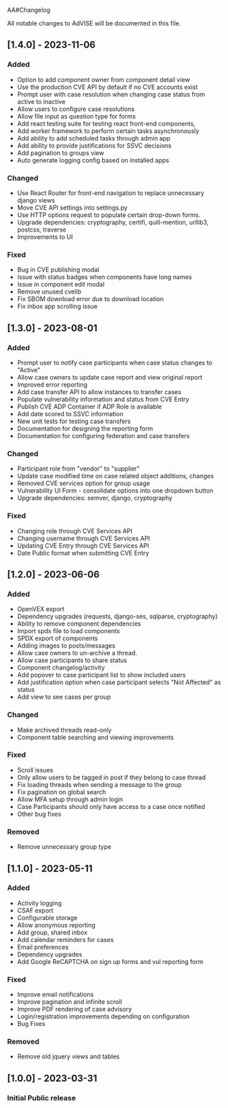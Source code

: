 AA#Changelog

All notable changes to AdVISE will be documented in this file.

## [1.4.0] - 2023-11-06

### Added

- Option to add component owner from component detail view
- Use the production CVE API by default if no CVE accounts exist
- Prompt user with case resolution when changing case status from active to inactive
- Allow users to configure case resolutions
- Allow file input as question type for forms
- Add react testing suite for testing react front-end components,
- Add worker framework to perform certain tasks asynchronously
- Add ability to add scheduled tasks through admin app
- Add ability to provide justifications for SSVC decisions
- Add pagination to groups view
- Auto generate logging config based on installed apps

### Changed

- Use React Router for front-end navigation to replace unnecessary django views
- Move CVE API settings into settings.py
- Use HTTP options request to populate certain drop-down forms.
- Upgrade dependencies: cryptography, certifi, quill-mention, urllib3, postcss, traverse
- Improvements to UI

### Fixed

- Bug in CVE publishing modal
- Issue with status badges when components have long names
- Issue in component edit modal
- Remove unused cvelib
- Fix SBOM download error due to download location
- Fix inbox app scrolling issue

## [1.3.0] - 2023-08-01

### Added

- Prompt user to notify case participants when case status changes to "Active"
- Allow case owners to update case report and view original report
- Improved error reporting
- Add case transfer API to allow instances to transfer cases
- Populate vulnerability information and status from CVE Entry
- Publish CVE ADP Container if ADP Role is available
- Add date scored to SSVC information
- New unit tests for testing case transfers
- Documentation for designing the reporting form
- Documentation for configuring federation and case transfers

### Changed

- Participant role from "vendor" to "supplier"
- Update case modified time on case related object additions, changes
- Removed CVE services option for group usage
- Vulnerability UI Form - consolidate options into one dropdown button
- Upgrade dependencies: semver, django, cryptography

### Fixed

- Changing role through CVE Services API
- Changing username through CVE Services API
- Updating CVE Entry through CVE Services API
- Date Public format when submitting CVE Entry

## [1.2.0] - 2023-06-06

### Added

- OpenVEX export
- Dependency upgrades (requests, django-ses, sqlparse, cryptography)
- Ability to remove component dependencies
- Import spdx file to load components
- SPDX export of components
- Adding images to posts/messages
- Allow case owners to un-archive a thread.
- Allow case participants to share status
- Component changelog/activity
- Add popover to case participant list to show included users
- Add justification option when case participant selects "Not Affected" as status
- Add view to see cases per group

### Changed

- Make archived threads read-only
- Component table searching and viewing improvements

### Fixed

- Scroll issues
- Only allow users to be tagged in post if they belong to case thread
- Fix loading threads when sending a message to the group
- Fix pagination on global search
- Allow MFA setup through admin login
- Case Participants should only have access to a case once notified
- Other bug fixes

### Removed

- Remove unnecessary group type

## [1.1.0] - 2023-05-11

### Added

- Activity logging
- CSAF export
- Configurable storage
- Allow anonymous reporting
- Add group, shared inbox
- Add calendar reminders for cases
- Email preferences
- Dependency upgrades
- Add Google ReCAPTCHA on sign up forms and vul reporting form

### Fixed

- Improve email notifications
- Improve pagination and infinite scroll
- Improve PDF rendering of case advisory
- Login/registration improvements depending on configuration
- Bug Fixes

### Removed

- Remove old jquery views and tables

## [1.0.0] - 2023-03-31

### Initial Public release
